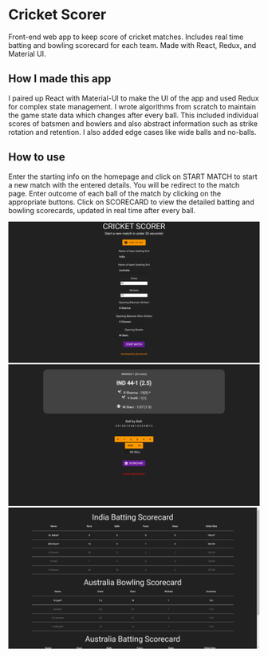 # Cricket Scorer
Front-end web app to keep score of cricket matches. Includes real time batting and bowling scorecard for each team.
Made with React, Redux, and Material UI.

## How I made this app
I paired up React with Material-UI to make the UI of the app and used Redux for complex state management. I wrote algorithms from scratch to maintain the game state data which changes after every ball. This included individual scores of batsmen and bowlers and also abstract information such as strike rotation and retention. I also added edge cases like wide balls and no-balls.

## How to use
Enter the starting info on the homepage and click on START MATCH to start a new match with the entered details. You will be redirect to the match page.
Enter outcome of each ball of the match by clicking on the appropriate buttons.
Click on SCORECARD to view the detailed batting and bowling scorecards, updated in real time after every ball.


![](screenshot1.png)
![](screenshot2.png)
![](screenshot3.png)
